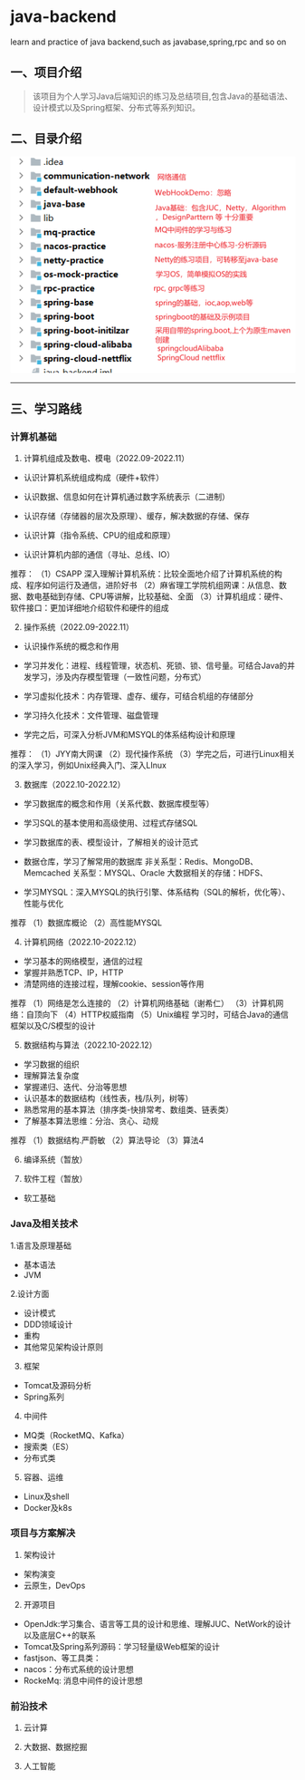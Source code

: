 # java-backend
learn and practice of java backend,such as javabase,spring,rpc and so on

## 一、项目介绍

>该项目为个人学习Java后端知识的练习及总结项目,包含Java的基础语法、设计模式以及Spring框架、分布式等系列知识。

## 二、目录介绍

![img.png](znotes/files/catalog.png)


---
## 三、学习路线

### 计算机基础

1. 计算机组成及数电、模电（2022.09-2022.11）

- 认识计算机系统组成构成（硬件+软件）

- 认识数据、信息如何在计算机通过数字系统表示（二进制）

- 认识存储（存储器的层次及原理）、缓存，解决数据的存储、保存

- 认识计算（指令系统、CPU的组成和原理）

- 认识计算机内部的通信（寻址、总线、IO）

推荐：
（1）CSAPP 深入理解计算机系统：比较全面地介绍了计算机系统的构成、程序如何运行及通信，进阶好书
（2）麻省理工学院机组网课：从信息、数据、数电基础到存储、CPU等讲解，比较基础、全面
（3）计算机组成：硬件、软件接口：更加详细地介绍软件和硬件的组成

2. 操作系统（2022.09-2022.11）

- 认识操作系统的概念和作用

- 学习并发化：进程、线程管理，状态机、死锁、锁、信号量。可结合Java的并发学习，涉及内存模型管理（一致性问题，分布式）

- 学习虚拟化技术：内存管理、虚存、缓存，可结合机组的存储部分

- 学习持久化技术：文件管理、磁盘管理

- 学完之后，可深入分析JVM和MSYQL的体系结构设计和原理

推荐：
（1）JYY南大网课
（2）现代操作系统
（3）学完之后，可进行Linux相关的深入学习，例如Unix经典入门、深入LInux

3. 数据库（2022.10-2022.12）

- 学习数据库的概念和作用（关系代数、数据库模型等）

- 学习SQL的基本使用和高级使用、过程式存储SQL

- 学习数据库的表、模型设计，了解相关的设计范式

- 数据仓库，学习了解常用的数据库
非关系型：Redis、MongoDB、Memcached
关系型：MYSQL、Oracle
大数据相关的存储：HDFS、

- 学习MYSQL：深入MYSQL的执行引擎、体系结构（SQL的解析，优化等）、性能与优化

推荐
（1）数据库概论
（2）高性能MYSQL


4. 计算机网络（2022.10-2022.12）
- 学习基本的网络模型，通信的过程
- 掌握并熟悉TCP、IP，HTTP
- 清楚网络的连接过程，理解cookie、session等作用

推荐
（1）网络是怎么连接的
（2）计算机网络基础（谢希仁）
（3）计算机网络：自顶向下
（4）HTTP权威指南
（5）Unix编程
学习时，可结合Java的通信框架以及C/S模型的设计

5. 数据结构与算法（2022.10-2022.12）
- 学习数据的组织
- 理解算法复杂度  
- 掌握递归、迭代、分治等思想  
- 认识基本的数据结构（线性表，栈/队列，树等）
- 熟悉常用的基本算法（排序类-快排常考、数组类、链表类）
- 了解基本算法思维：分治、贪心、动规

推荐
（1）数据结构.严蔚敏
（2）算法导论
（3）算法4

6. 编译系统（暂放）

7. 软件工程（暂放）

- 软工基础

### Java及相关技术

1.语言及原理基础

- 基本语法
- JVM

2.设计方面

- 设计模式
- DDD领域设计
- 重构
- 其他常见架构设计原则

3. 框架
- Tomcat及源码分析
- Spring系列

4. 中间件
- MQ类（RocketMQ、Kafka）
- 搜索类（ES）
- 分布式类


5. 容器、运维

- Linux及shell
- Docker及k8s

### 项目与方案解决

1. 架构设计
- 架构演变
- 云原生，DevOps

2. 开源项目
- OpenJdk:学习集合、语言等工具的设计和思维、理解JUC、NetWork的设计以及底层C++的联系
- Tomcat及Spring系列源码：学习轻量级Web框架的设计
- fastjson、等工具类：
- nacos：分布式系统的设计思想
- RockeMq: 消息中间件的设计思想

### 前沿技术

1. 云计算

2. 大数据、数据挖掘

3. 人工智能
